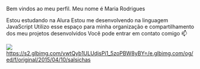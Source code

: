 Bem vindos ao meu perfil.
Meu nome é Maria Rodrigues

Estou estudando na Alura
Estou me desenvolvendo na linguagem JavaScript
Utilizo esse espaço para minha organização e compartilhamento dos meu projetos desenvolvidos
Você pode entrar em contato comigo 📫


![](link)https://s2.glbimg.com/vwtQyb1ULUdjsPi1_5zoPBW8yBY=/e.glbimg.com/og/ed/f/original/2015/04/10/salsichas

